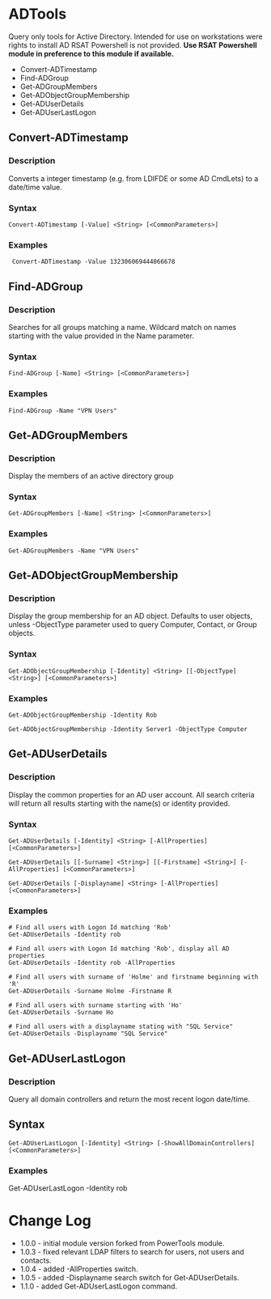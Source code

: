 # ADTools
Query only tools for Active Directory. Intended for use on workstations were rights to install AD RSAT Powershell is not provided. **Use RSAT Powershell module in preference to this module if available.**

- Convert-ADTimestamp
- Find-ADGroup
- Get-ADGroupMembers
- Get-ADObjectGroupMembership
- Get-ADUserDetails
- Get-ADUserLastLogon

## Convert-ADTimestamp
### Description 
Converts a integer timestamp (e.g. from LDIFDE or some AD CmdLets) to a date/time value.
### Syntax
```Convert-ADTimestamp [-Value] <String> [<CommonParameters>]```

### Examples
``` Convert-ADTimestamp -Value 132306069444066678```

## Find-ADGroup
### Description
Searches for all groups matching a name. Wildcard match on names starting with the value provided in the Name parameter.

### Syntax
```Find-ADGroup [-Name] <String> [<CommonParameters>]```

### Examples
```Find-ADGroup -Name "VPN Users"```

## Get-ADGroupMembers
### Description
Display the members of an active directory group
### Syntax
```Get-ADGroupMembers [-Name] <String> [<CommonParameters>]```
### Examples
```Get-ADGroupMembers -Name "VPN Users"```

## Get-ADObjectGroupMembership
### Description
Display the group membership for an AD object. Defaults to user objects, unless -ObjectType parameter used to query Computer, Contact, or Group objects.
### Syntax
```Get-ADObjectGroupMembership [-Identity] <String> [[-ObjectType] <String>] [<CommonParameters>]```
### Examples
```
Get-ADObjectGroupMembership -Identity Rob

Get-ADObjectGroupMembership -Identity Server1 -ObjectType Computer

```
## Get-ADUserDetails
### Description
Display the common properties for an AD user account. All search criteria will return all results starting with the name(s) or identity provided. 
### Syntax
```
Get-ADUserDetails [-Identity] <String> [-AllProperties] [<CommonParameters>]

Get-ADUserDetails [[-Surname] <String>] [[-Firstname] <String>] [-AllProperties] [<CommonParameters>]

Get-ADUserDetails [-Displayname] <String> [-AllProperties] [<CommonParameters>]
```
### Examples
```
# Find all users with Logon Id matching 'Rob'
Get-ADUserDetails -Identity rob

# Find all users with Logon Id matching 'Rob', display all AD properties
Get-ADUserDetails -Identity rob -AllProperties

# Find all users with surname of 'Holme' and firstname beginning with 'R'
Get-ADUserDetails -Surname Holme -Firstname R

# Find all users with surname starting with 'Ho' 
Get-ADUserDetails -Surname Ho

# Find all users with a displayname stating with "SQL Service"
Get-ADUserDetails -Displayname "SQL Service"
```


## Get-ADUserLastLogon
### Description
Query all domain controllers and return the most recent logon date/time.
## Syntax
```
Get-ADUserLastLogon [-Identity] <String> [-ShowAllDomainControllers] [<CommonParameters>]
```
### Examples
Get-ADUserLastLogon -Identity rob

# Change Log
* 1.0.0 - initial module version forked from PowerTools module.
* 1.0.3 - fixed relevant LDAP filters to search for users, not users and contacts.
* 1.0.4 - added -AllProperties switch.
* 1.0.5 - added -Displayname search switch for Get-ADUserDetails.
* 1.1.0 - added Get-ADUserLastLogon command.
